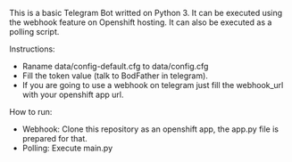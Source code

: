 This is a basic Telegram Bot writted on Python 3. It can be executed using the webhook feature on Openshift hosting. It can also be executed as a polling script.

Instructions:
- Raname data/config-default.cfg to data/config.cfg
- Fill the token value (talk to BodFather in telegram).
- If you are going to use a webhook on telegram just fill the webhook_url with your openshift app url.

How to run:
- Webhook: Clone this repository as an openshift app, the app.py file is prepared for that.
- Polling: Execute main.py
